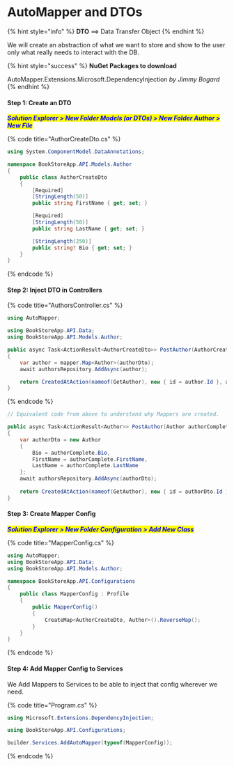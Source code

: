 # AutoMapper and DTOs

{% hint style="info" %}
**DTO** ==> Data Transfer Object
{% endhint %}

We will create an abstraction of what we want to store and show to the user only what really needs to interact with the DB.

{% hint style="success" %}
**NuGet Packages to download**

AutoMapper.Extensions.Microsoft.DependencyInjection _by Jimmy Bogard_
{% endhint %}

#### Step 1: Create an DTO

_<mark style="color:blue;">**Solution Explorer > New Folder Models (or DTOs) > New Folder Author > New File**</mark>_

{% code title="AuthorCreateDto.cs" %}
```csharp
using System.ComponentModel.DataAnnotations;

namespace BookStoreApp.API.Models.Author
{
    public class AuthorCreateDto
    {
        [Required]
        [StringLength(50)]
        public string FirstName { get; set; }

        [Required]
        [StringLength(50)]
        public string LastName { get; set; }

        [StringLength(250)]
        public string? Bio { get; set; }
    }
}
```
{% endcode %}

#### Step 2: Inject DTO in Controllers

{% code title="AuthorsController.cs" %}
```csharp
using AutoMapper;

using BookStoreApp.API.Data;
using BookStoreApp.API.Models.Author;

public async Task<ActionResult<AuthorCreateDto>> PostAuthor(AuthorCreateDto authorDto)
{
    var author = mapper.Map<Author>(authorDto);
    await authorsRepository.AddAsync(author);

    return CreatedAtAction(nameof(GetAuthor), new { id = author.Id }, author);  
}
```
{% endcode %}

```csharp
// Equivalent code from above to understand why Mappers are created.

public async Task<ActionResult<Author>> PostAuthor(Author authorComplete)
{
    var authorDto = new Author 
    {
        Bio = authorComplete.Bio,
        FirstName = authorComplete.FirstName,
        LastName = authorComplete.LastName
    };
    await authorsRepository.AddAsync(authorDto);
    
    return CreatedAtAction(nameof(GetAuthor), new { id = authorDto.Id }, authorDto);
}
```

#### Step 3: Create Mapper Config

_<mark style="color:blue;">**Solution Explorer > New Folder Configuration > Add New Class**</mark>_

{% code title="MapperConfig.cs" %}
```csharp
using AutoMapper;
using BookStoreApp.API.Data;
using BookStoreApp.API.Models.Author;

namespace BookStoreApp.API.Configurations
{
    public class MapperConfig : Profile
    {
        public MapperConfig()
        {
            CreateMap<AuthorCreateDto, Author>().ReverseMap();
        }
    }
}
```
{% endcode %}

#### Step 4: Add Mapper Config to Services

We Add Mappers to Services to be able to inject that config wherever we need.

{% code title="Program.cs" %}
```csharp
using Microsoft.Extensions.DependencyInjection;

using BookStoreApp.API.Configurations;

builder.Services.AddAutoMapper(typeof(MapperConfig));

```
{% endcode %}
